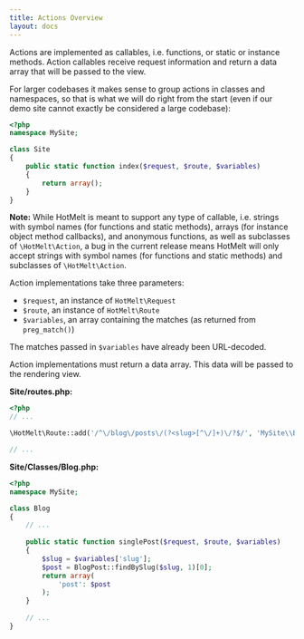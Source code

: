 ```yaml
---
title: Actions Overview
layout: docs
---
```


Actions are implemented as callables, i.e. functions, or static or instance methods. Action callables receive request information and return a data array that will be passed to the view.

For larger codebases it makes sense to group actions in classes and namespaces, so that is what we will do right from the start (even if our demo site cannot exactly be considered a large codebase):

``` php
<?php
namespace MySite;

class Site
{
    public static function index($request, $route, $variables)
    {
        return array();
    }
}
```

**Note:** While HotMelt is meant to support any type of callable, i.e. strings with symbol names (for functions and static methods), arrays (for instance object method callbacks), and anonymous functions, as well as subclasses of `\HotMelt\Action`, a bug in the current release means HotMelt will only accept strings with symbol names (for functions and static methods) and subclasses of `\HotMelt\Action`.

Action implementations take three parameters:

- `$request`, an instance of `HotMelt\Request`
- `$route`, an instance of `HotMelt\Route`
- `$variables`, an array containing the matches (as returned from `preg_match()`)

The matches passed in `$variables` have already been URL-decoded.

Action implementations must return a data array. This data will be passed to the rendering view.

**Site/routes.php:**

``` php
<?php
// ...

\HotMelt\Route::add('/^\/blog\/posts\/(?<slug>[^\/]+)\/?$/', 'MySite\\Blog::singlePost', 'SinglePost.html');

// ...
```

**Site/Classes/Blog.php:**

``` php
<?php
namespace MySite;

class Blog
{
    // ...
    
    public static function singlePost($request, $route, $variables)
    {
        $slug = $variables['slug'];
        $post = BlogPost::findBySlug($slug, 1)[0];
        return array(
            'post': $post
        );
    }
    
    // ...
}
```

